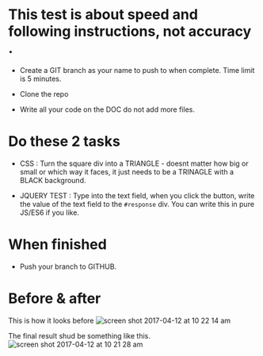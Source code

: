 # This test is about speed and following instructions, not accuracy .

* Create a GIT branch as your name to push to when complete. Time limit is 5 minutes.

* Clone the repo

* Write all your code on the DOC do not add more files.

# Do these 2 tasks

* CSS : Turn the square div into a TRIANGLE - doesnt matter how big or small or which way it faces, it just needs to be a TRINAGLE with a BLACK background.

* JQUERY TEST : Type into the text field, when you click the button, write the value of the text field to the `#response` div. You can write this in pure JS/ES6 if you like.

# When finished

* Push your branch to GITHUB.

# Before & after

This is how it looks before
![screen shot 2017-04-12 at 10 22 14 am](https://cloud.githubusercontent.com/assets/739699/24962446/fa561bb8-1f69-11e7-8385-de7ba3fe4a00.png)


The final result shud be something like this.
![screen shot 2017-04-12 at 10 21 28 am](https://cloud.githubusercontent.com/assets/739699/24962447/fa56854e-1f69-11e7-85ea-df22dc1378d0.png)
